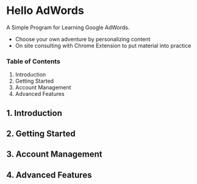 # Hello AdWords
A Simple Program for Learning Google AdWords.

* Choose your own adventure by personalizing content
* On site consulting with Chrome Extension to put material into practice

### Table of Contents
1. Introduction
2. Getting Started
3. Account Management
4. Advanced Features

## 1. Introduction

## 2. Getting Started

## 3. Account Management

## 4. Advanced Features
